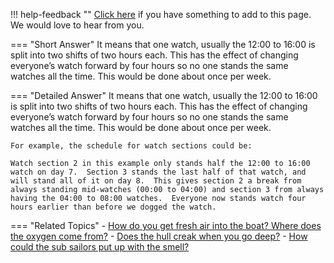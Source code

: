 !!! help-feedback ""
    [Click here](https://other.example.com/feedback) if you have something to add to this page. We would love to hear from you.

=== "Short Answer"
    It means that one watch, usually the 12:00 to 16:00 is split into two shifts of two hours each. This has the effect of changing everyone’s watch forward by four hours so no one stands the same watches all the time. This would be done about once per week.

=== "Detailed Answer"
    It means that one watch, usually the 12:00 to 16:00 is split into two shifts of two hours each.  This has the effect of changing everyone’s watch forward by four hours so no one stands the same watches all the time.  This would be done about once per week.
    
    For example, the schedule for watch sections could be:
    
    Watch section 2 in this example only stands half the 12:00 to 16:00 watch on day 7.  Section 3 stands the last half of that watch, and will stand all of it on day 8.  This gives section 2 a break from always standing mid-watches (00:00 to 04:00) and section 3 from always having the 04:00 to 08:00 watches.  Everyone now stands watch four hours earlier than before we dogged the watch.

=== "Related Topics"
    - [How do you get fresh air into the boat?  Where does the oxygen come from?](./how-do-you-get-fresh-air-into-the-boat-where-does-the-oxygen-come-from.md)
    - [Does the hull creak when you go deep?](./does-the-hull-creak-when-you-go-deep.md)
    - [How could the sub sailors put up with the smell?](./how-could-the-sub-sailors-put-up-with-the-smell.md)
